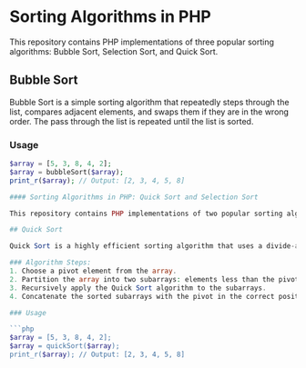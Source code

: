 # Sorting Algorithms in PHP

This repository contains PHP implementations of three popular sorting algorithms: Bubble Sort, Selection Sort, and Quick Sort.

## Bubble Sort

Bubble Sort is a simple sorting algorithm that repeatedly steps through the list, compares adjacent elements, and swaps them if they are in the wrong order. The pass through the list is repeated until the list is sorted.

### Usage

```php
$array = [5, 3, 8, 4, 2];
$array = bubbleSort($array);
print_r($array); // Output: [2, 3, 4, 5, 8]

#### Sorting Algorithms in PHP: Quick Sort and Selection Sort

This repository contains PHP implementations of two popular sorting algorithms: Quick Sort and Selection Sort.

## Quick Sort

Quick Sort is a highly efficient sorting algorithm that uses a divide-and-conquer approach to sort an array or list of elements. It works by selecting a 'pivot' element from the list and partitioning the other elements into two sublists: one sublist containing elements less than the pivot and the other containing elements greater than the pivot. The process is then applied recursively to the sublists until the entire list is sorted.

### Algorithm Steps:
1. Choose a pivot element from the array.
2. Partition the array into two subarrays: elements less than the pivot and elements greater than the pivot.
3. Recursively apply the Quick Sort algorithm to the subarrays.
4. Concatenate the sorted subarrays with the pivot in the correct position.

### Usage

```php
$array = [5, 3, 8, 4, 2];
$array = quickSort($array);
print_r($array); // Output: [2, 3, 4, 5, 8]

